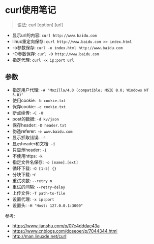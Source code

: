 # curl使用笔记
> 语法: curl [option] [url]
- 显示url的内容: `curl http://www.baidu.com`
- linux重定向保存: `curl http://www.baidu.com >> index.html`
- -o参数保存: `curl -o index.html http://www.baidu.com`
- -O参数保存: `curl -O http://www.baidu.com`
- 指定代理: `curl -x ip:port url`

## 参数
- 指定用户代理: `-A "Mozilla/4.0 (compatible; MSIE 8.0; Windows NT 5.0)"`
- 使用cookie: `-b cookie.txt`
- 保存cookie: `-c cookie.txt`
- 断点续传: `-C -O`
- post的数据: `-d kv/json`
- 保存header: `-D header.txt`
- 伪造referer: `-e www.baidu.com`
- 显示抓取错误: `-f`
- 显示header和文档: `-i`
- 只显示header: `-I`
- 不使用https: `-k`
- 指定文件名保存: `-o [name].[ext]`
- 循环下载: `-O [1-5] {}`
- 分块下载: -r
- 重试次数: `--retry n`
- 重试的间隔: `--retry-delay`
- 上传文件: `-T path-to-file`
- 设置代理: `-x ip:port`
- 设置头: `-H "Host: 127.0.0.1:3000"`

参考:
- https://www.jianshu.com/p/07c4dddae43a
- https://www.cnblogs.com/doseoer/p/7044344.html
- http://man.linuxde.net/curl
